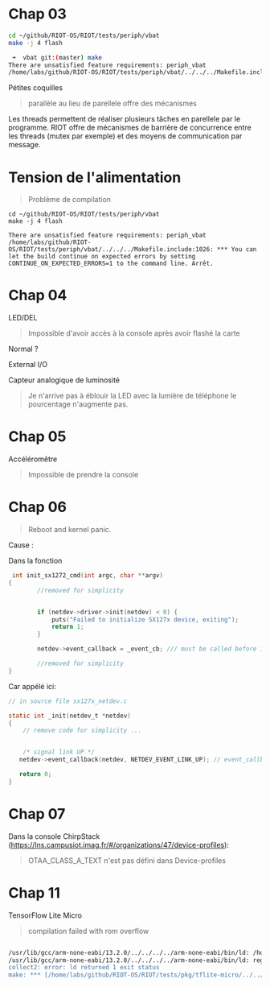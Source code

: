 


# Chap 03

```bash
cd ~/github/RIOT-OS/RIOT/tests/periph/vbat
make -j 4 flash

 ➜  vbat git:(master) make 
There are unsatisfied feature requirements: periph_vbat
/home/labs/github/RIOT-OS/RIOT/tests/periph/vbat/../../../Makefile.include:1026: *** You can let the build continue on expected errors by setting CONTINUE_ON_EXPECTED_ERRORS=1 to the command line. Arrêt.

```
Pétites coquilles 

> parallèle au lieu de parellele
> offre des mécanismes 

Les threads permettent de réaliser plusieurs tâches en parellele par le programme. 
RIOT offre de mécanismes de barrière de concurrence entre les threads (mutex par exemple) et des moyens de communication par message.


# Tension de l'alimentation

> Problème de compilation 

```
cd ~/github/RIOT-OS/RIOT/tests/periph/vbat
make -j 4 flash

There are unsatisfied feature requirements: periph_vbat
/home/labs/github/RIOT-OS/RIOT/tests/periph/vbat/../../../Makefile.include:1026: *** You can let the build continue on expected errors by setting CONTINUE_ON_EXPECTED_ERRORS=1 to the command line. Arrêt.

```


# Chap 04


LED/DEL

 > Impossible d'avoir accès à la console après avoir flashé la carte

Normal ? 


External I/O

Capteur analogique de luminosité

> Je n'arrive pas à éblouir la LED avec la lumière de téléphone le pourcentage n'augmente pas.



# Chap 05 

Accéléromêtre

> Impossible de prendre la console


# Chap 06 

> Reboot and kernel panic.

Cause : 

Dans la fonction 
```c
 int init_sx1272_cmd(int argc, char **argv)
{
        //removed for simplicity


	    if (netdev->driver->init(netdev) < 0) {
	        puts("Failed to initialize SX127x device, exiting");
	        return 1;
	    }

	    netdev->event_callback = _event_cb; /// must be called before init

        //removed for simplicity
}

```

Car appélé ici: 

```c
// in source file sx127x_netdev.c

static int _init(netdev_t *netdev)
{
    // remove code for simplicity ...


    /* signal link UP */
   netdev->event_callback(netdev, NETDEV_EVENT_LINK_UP); // event_callback is NULL here, not initialized

   return 0;
}
```

# Chap 07
Dans la console ChirpStack (https://lns.campusiot.imag.fr/#/organizations/47/device-profiles): 
> OTAA_CLASS_A_TEXT n'est pas défini dans Device-profiles


# Chap 11 

TensorFlow Lite Micro 

> compilation failed with rom overflow

```bash

/usr/lib/gcc/arm-none-eabi/13.2.0/../../../../arm-none-eabi/bin/ld: /home/labs/github/RIOT-OS/RIOT/tests/pkg/tflite-micro/bin/wyres-base/tests_tflite-micro.elf section `.ARM.exidx' will not fit in region `rom'
/usr/lib/gcc/arm-none-eabi/13.2.0/../../../../arm-none-eabi/bin/ld: region `rom' overflowed by 1288 bytes
collect2: error: ld returned 1 exit status
make: *** [/home/labs/github/RIOT-OS/RIOT/tests/pkg/tflite-micro/../../../Makefile.include:751: /home/labs/github/RIOT-OS/RIOT/tests/pkg/tflite-micro/bin/wyres-base/tests_tflite-micro.elf] Error 1

```


